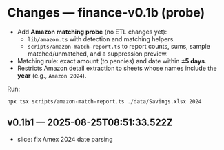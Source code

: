 # Changes — finance-v0.1b (probe)
- Add **Amazon matching probe** (no ETL changes yet):
  - `lib/amazon.ts` with detection and matching helpers.
  - `scripts/amazon-match-report.ts` to report counts, sums, sample matched/unmatched, and a suppression preview.
- Matching rule: exact amount (to pennies) and date within **±5 days**.
- Restricts Amazon detail extraction to sheets whose names include the **year** (e.g., `Amazon 2024`).

Run:
```
npx tsx scripts/amazon-match-report.ts ./data/Savings.xlsx 2024
```
## v0.1b1 — 2025-08-25T08:51:33.522Z
- slice: fix Amex 2024 date parsing

